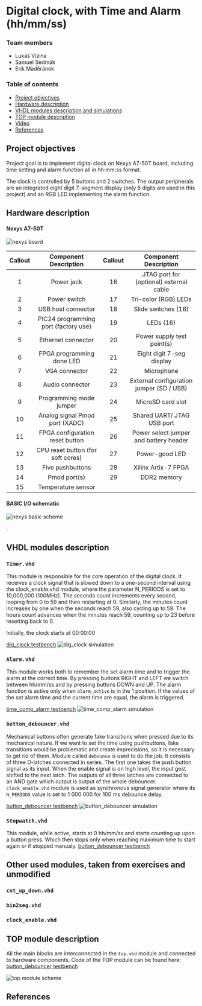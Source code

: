 # Digital clock, with Time and Alarm (hh/mm/ss)

### Team members

* Lukáš Vizina
* Samuel Sedmák
* Erik Maděránek

### Table of contents

* [Project objectives](#objectives)
* [Hardware description](#hardware)
* [VHDL modules description and simulations](#modules)
* [TOP module description](#top)
* [Video](#video)
* [References](#references)

<a name="objectives"></a>

## Project objectives

Project goal is to implement digital clock on Nexys A7-50T board, including time setting and alarm function all in hh:mm:ss format.

The clock is controlled by 5 buttons and 2 switches. The output peripherals are an integrated eight digit 7-segment display (only 6 digits are used in this project) and an RGB LED implementing the alarm function.



<a name="hardware"></a>

## Hardware description

   #### Nexys A7-50T
   ![nexys board](Graphs/nexys_board.png)

| **Callout** | **Component Description** | **Callout** | **Component Description** |
   | :-: | :-: | :-: | :-: |
   | 1 | 	Power jack | 16 | JTAG port for (optional) external cable |
   | 2 | 	Power switch | 17 | Tri-color (RGB) LEDs |
   | 3 | USB host connector | 18 | Slide switches (16) |
   | 4 | PIC24 programming port (factory use) | 19 | LEDs (16) |
   | 5 | Ethernet connector | 20 | Power supply test point(s) |
   | 6 | FPGA programming done LED | 21 | Eight digit 7-seg display |
   | 7 | VGA connector | 22 | Microphone |
   | 8 | Audio connector | 23 | External configuration jumper (SD / USB) |
   | 9 | Programming mode jumper | 24 | MicroSD card slot |
   | 10 | Analog signal Pmod port (XADC) | 25 | Shared UART/ JTAG USB port |
   | 11 | FPGA configuration reset button | 26 | Power select jumper and battery header |
   | 12 | CPU reset button (for soft cores) | 27 | Power-good LED |
   | 13 | Five pushbuttons | 28 | Xilinx Artix-7 FPGA |
   | 14 | Pmod port(s) | 29 | DDR2 memory |
   | 15 | Temperature sensor |  |  |
   
   #### BASIC I/O schematic
   ![nexys basic scheme](Graphs/nexys_basic_scheme.png)
   
.
<a name="modules"></a>

## VHDL modules description

### `Timer.vhd`
This module is responsible for the core operation of the digital clock. It receives a clock signal that is slowed down to a one-second interval using the clock_enable.vhd module, where the parameter N_PERIODS is set to 10,000,000 (100MHz). The seconds count increments every second, looping from 0 to 59 and then restarting at 0. Similarly, the minutes count increases by one when the seconds reach 59, also cycling up to 59. The hours count advances when the minutes reach 59, counting up to 23 before resetting back to 0.

Initially, the clock starts at 00:00:00

[dig_clock testbench](Digi_Clock/TimeBlock/Timer.vhd)
![dig_clock simulation](Graphs/tb_digital_clock.png)

### `Alarm.vhd`
This module works both to remember the set alarm time and to trigger the alarm at the correct time. By pressing buttons RIGHT and LEFT we switch between hh/mm/ss and by pressing buttons DOWN and UP. The alarm function is active only when `alarm_active` is in the 1 position. If the values of the set alarm time and the current time are equal, the alarm is triggered.

[time_comp_alarm testbench](Digi_Clock/TimeBlock/Alarm.vhd)
![time_comp_alarm simulation](Graphs/tb_alarm.png)

### `button_debouncer.vhd`
Mechanical buttons often generate fake transitions when pressed due to its mechanical nature. If we want to set the time using pushbuttons, fake transitions would be problematic and create imprecisions, so it is necessary to get rid of them. Module called `debounce` is used to do the job. It consists of three D-latches connected in series. The first one takes the push button signal as its input. When the enable signal is on high level, the input gest shifted to the next latch. The outputs of all three latches are connected to an AND gate which output is output of the whole debouncer. `clock_enable.vhd` module is used as synchronous signal generator where its `N_PERIODS` value is set to 1 000 000 for 100 ms debounce delay.

[button_debouncer testbench](Digi_Clock/Buttons)
![button_debouncer simulation](Graphs/tb_button_debouncer.png)
### `Stopwatch.vhd`
This module, while active, starts at 0 hh/mm/ss and starts counting up upon a button press. Which then stops only when reaching maximum time to start again or if stopped manualy.
[button_debouncer testbench](Digi_Clock/TimeBlock/Stopwatch.vhd)

## Other used modules, taken from exercises and unmodified
### `cnt_up_down.vhd`

### `bin2seg.vhd`

### `clock_enable.vhd`


## TOP module description

All the main blocks are interconnected in the `top.vhd` module and connected to hardware components.
Code of the TOP module can be found here:
[button_debouncer testbench](Digi_Clock/TOP/TopLevel.vhd)

![top module scheme](Graphs/top.png)

<a name="video"></a>


## References


